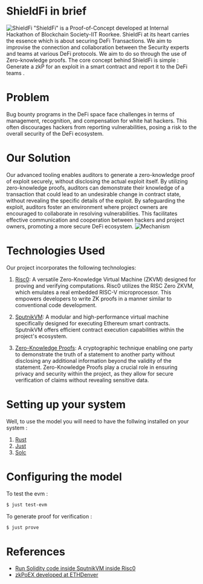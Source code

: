 # ShieldFi in brief
   ![ShieldFi](https://github.com/VasuK111/ShieldFi/blob/864dbdbbc0a7b5df1e73fdce4d9624ed17100b68/WhatsApp%20Image%202023-07-15%20at%201.29.34%20AM.jpeg)
"ShieldFi" is a Proof-of-Concept developed at Internal Hackathon of Blockchain Society-IIT Roorkee. 
ShieldFi at its heart carries the essence which is about securing DeFi Transactions. 
We aim to improvise the connection and collaboration between the Security experts and teams at various DeFi protocols. We aim to do so through the use of Zero-knowledge proofs. 
The core concept behind ShieldFi is simple : Generate a zkP for an exploit in a smart contract and report it to the DeFi teams .

# Problem 
Bug bounty programs in the DeFi space face challenges in terms of management, recognition, and compensation for white hat hackers.
This often discourages hackers from reporting vulnerabilities, posing a risk to the overall security of the DeFi ecosystem.

# Our Solution
Our advanced tooling enables auditors to generate a zero-knowledge proof of exploit securely, without disclosing the actual exploit itself. By utilizing zero-knowledge proofs, auditors can demonstrate their knowledge of a transaction that could lead to an undesirable change in contract state, without revealing the specific details of the exploit.
By safeguarding the exploit, auditors foster an environment where project owners are encouraged to collaborate in resolving vulnerabilities. This facilitates effective communication and cooperation between hackers and project owners, promoting a more secure DeFi ecosystem.
 ![Mechanism]()

# Technologies Used
Our project incorporates the following technologies:

1. [Risc0](https://www.risczero.com/): A versatile Zero-Knowledge Virtual Machine (ZKVM) designed for proving and verifying computations. Risc0 utilizes the RISC Zero ZKVM, which emulates a real embedded RISC-V microprocessor. This empowers developers to write ZK proofs in a manner similar to conventional code development.

2. [SputnikVM](https://github.com/rust-blockchain/evm): A modular and high-performance virtual machine specifically designed for executing Ethereum smart contracts. SputnikVM offers efficient contract execution capabilities within the project's ecosystem.

3. [Zero-Knowledge Proofs](https://en.wikipedia.org/wiki/Zero-knowledge_proof): A cryptographic technique enabling one party to demonstrate the truth of a statement to another party without disclosing any additional information beyond the validity of the statement. Zero-Knowledge Proofs play a crucial role in ensuring privacy and security within the project, as they allow for secure verification of claims without revealing sensitive data.

# Setting up your system
Well, to use the model you will need to have the follwing installed on your system :
1. [Rust](https://www.rust-lang.org/tools/install)
2. [Just](https://github.com/casey/just)
3. [Solc](https://docs.soliditylang.org/en/v0.8.17/installing-solidity.html)

# Configuring the model

To test the evm :
```bash
$ just test-evm
```

To generate proof for verification :
```bash
$ just prove
```

# References 
* [Run Solidity code inside SputnikVM inside Risc0](https://odra.dev/blog/evm-at-risc0/)
* [zkPoEX developed at ETHDenver](https://github.com/zkoranges/zkPoEX/tree/main)



